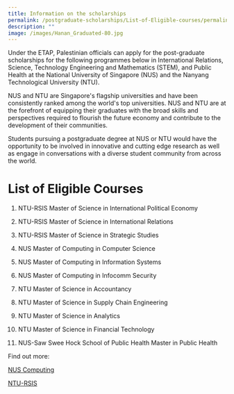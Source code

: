 ```yaml
---
title: Information on the scholarships
permalink: /postgraduate-scholarships/List-of-Eligible-courses/permalink/
description: ""
image: /images/Hanan_Graduated-80.jpg
---
```


Under the ETAP, Palestinian officials can apply for the post-graduate scholarships for the following programmes below in International Relations, Science, Technology Engineering and Mathematics (STEM), and Public Health at the National University of Singapore (NUS) and the Nanyang Technological University (NTU). 

NUS and NTU are Singapore's flagship universities and have been consistently ranked among the world's top universities. NUS and NTU are at the forefront of equipping their graduates with the broad skills and perspectives required to flourish the future economy and contribute to the development of their communities. 

Students pursuing a postgraduate degree at NUS or NTU would have the opportunity to be involved in innovative and cutting edge research as well as engage in conversations with a diverse student community from across the world.



# List of Eligible Courses
1.  NTU-RSIS Master of Science in
  International Political Economy
  
4.  NTU-RSIS Master of Science in
 International Relations
  
7.  NTU-RSIS Master of Science in Strategic Studies
 
9.  NUS Master of Computing in Computer Science
10.  NUS Master of Computing in Information Systems
11.  NUS Master of Computing in Infocomm Security
12.  NTU Master of Science in Accountancy
13.  NTU Master of Science in Supply Chain Engineering
14.  NTU Master of Science in Analytics
15.  NTU Master of Science in Financial Technology
16.  NUS-Saw Swee Hock School of Public Health Master in Public Health

Find out more:

[NUS Computing](https://www.comp.nus.edu.sg/)

[NTU-RSIS](https://www.rsis.edu.sg/gpo/)
